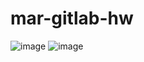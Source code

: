 # mar-gitlab-hw
![image](https://github.com/user-attachments/assets/31ed014c-8983-413b-9f72-b3c034b869a8)
![image](https://github.com/user-attachments/assets/8b70bb60-305c-4f60-84b8-5454c724055f)
